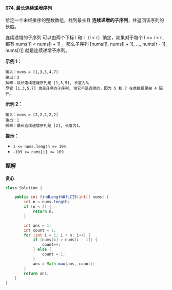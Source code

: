 #### 674. 最长连续递增序列

给定一个未经排序的整数数组，找到最长且 **连续递增的子序列**，并返回该序列的长度。

连续递增的子序列 可以由两个下标 l 和 r（l < r）确定，如果对于每个 l <= i < r，都有 nums[i] < nums[i + 1] ，那么子序列 [nums[l], nums[l + 1], ..., nums[r - 1], nums[r]] 就是连续递增子序列。

**示例 1：**

```shell
输入：nums = [1,3,5,4,7]
输出：3
解释：最长连续递增序列是 [1,3,5], 长度为3。
尽管 [1,3,5,7] 也是升序的子序列, 但它不是连续的，因为 5 和 7 在原数组里被 4 隔开。 
```

**示例 2：**

```shell
输入：nums = [2,2,2,2,2]
输出：1
解释：最长连续递增序列是 [2], 长度为1。
```

**提示：**

- `1 <= nums.length <= 104`
- `-109 <= nums[i] <= 109`

### 题解

**贪心**

```java
class Solution {

    public int findLengthOfLCIS(int[] nums) {
        int n = nums.length;
        if (n < 2) {
            return n;
        }

        int ans = 1;
        int count = 1;
        for (int i = 1; i < n; i++) {
            if (nums[i] > nums[i - 1]) {
                count++;
            } else {
                count = 1;
            }
            ans = Math.max(ans, count);
        }
        return ans;
    }
}
```

